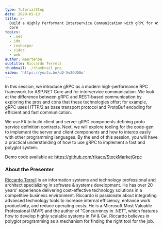 ```yaml
---
type: TutorialStep
date: 2020-05-13
title: >-
  Build a Highly Performant Interservice Communication with gRPC for ASP NET
  Core
topics:
  - .net
  - ide
  - resharper
  - rider
  - web
author: maartenba
subtitle: Riccardo Terrell
thumbnail: ./thumbnail.png
video: 'https://youtu.be/uD-5v2Qd5Go'
---
```


In this session, we introduce gRPC as a modern high-performance RPC framework for ASP.NET Core and for interservice communication. We look at the difference between gRPC and REST-based communication by exploring the pros and cons that these technologies offer; for example, gRPC uses HTTP/2 as base transport protocol and ProtoBuf encoding for efficient and fast communication.

We use F# to build client and server gRPC components defining proto service definition contracts. Next, we will explore tooling for the code-gen to implement the server and client components and how to interop easily with other programming languages. By the end of this session, you will have a practical understanding of how to use gRPC to implement a fast and polyglot system.

Demo code available at: <https://github.com/rikace/StockMarketGrpc>

### About the Presenter

[Riccardo Terrell](https://twitter.com/trikace) is an information systems and technology professional and architect specializing in software & systems development. He has over 20 years' experience delivering cost-effective technology solutions in a competitive business environment. Riccardo is passionate about integrating advanced technology tools to increase internal efficiency, enhance work productivity, and reduce operating costs. He is a Microsoft Most Valuable Professional (MVP) and the author of "Concurrency in .NET", which features how to develop highly scalable systems in F# & C#. Riccardo believes in polyglot programming as a mechanism for finding the right tool for the job.
